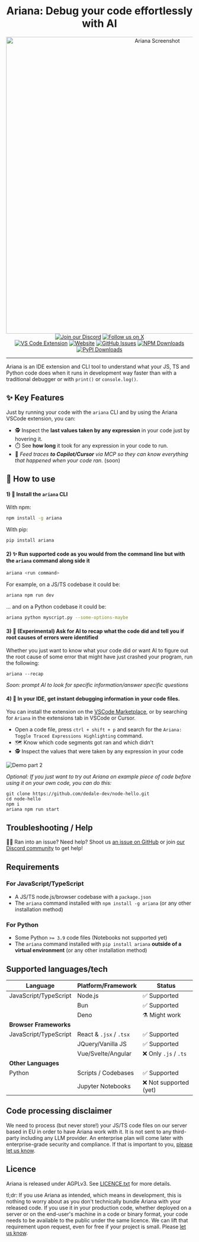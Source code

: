 <div align="center">
  <div align="center">
  <h1>Ariana: Debug your code effortlessly with AI</h1>
  <div align="center">
    <img src="https://github.com/dedale-dev/.github/blob/main/ariana_readme_thumbnail.png?raw=true" alt="Ariana Screenshot" width="800">
  </div>
  <a href="https://discord.gg/Y3TFTmE89g"><img src="https://img.shields.io/discord/1312017605955162133?style=for-the-badge&color=7289da&label=Discord&logo=discord&logoColor=ffffff" alt="Join our Discord"></a>
  <a href="https://twitter.com/anic_dev"><img src="https://img.shields.io/badge/Follow-@anic_dev-black?style=for-the-badge&logo=x&logoColor=white" alt="Follow us on X"></a>
  <br/>
  <a href="https://marketplace.visualstudio.com/items?itemName=dedale-dev.ariana"><img src="https://img.shields.io/visual-studio-marketplace/v/dedale-dev.ariana?style=for-the-badge&label=VS%20Code&logo=visualstudiocode&logoColor=white&color=0066b8" alt="VS Code Extension"></a>
  <a href="https://ariana.dev"><img src="https://img.shields.io/badge/Website-ariana.dev-blue?style=for-the-badge&color=FF6B6B" alt="Website"></a>
  <a href="https://github.com/dedale-dev/ariana/issues"><img src="https://img.shields.io/github/issues/dedale-dev/ariana?style=for-the-badge&logo=github&color=4CAF50" alt="GitHub Issues"></a>
  <a href="https://www.npmjs.com/package/ariana"><img alt="NPM Downloads" src="https://img.shields.io/npm/dt/ariana?style=for-the-badge&logo=npm&color=CB3837"></a>
  <a href="https://pypi.org/project/ariana"><img alt="PyPI Downloads" src="https://img.shields.io/pypi/dm/ariana?style=for-the-badge&logo=pypi&color=0086b8"></a>
  <hr>
  </div>
</div>

Ariana is an IDE extension and CLI tool to understand what your JS, TS and Python code does when it runs in development way faster than with a traditional debugger or with `print()` or `console.log()`.

## ✨ Key Features

Just by running your code with the `ariana` CLI and by using the Ariana VSCode extension, you can:
- 🕵️ Inspect the **last values taken by any expression** in your code just by hovering it.
- ⏱️ See **how long** it took for any expression in your code to run.
- 🧵 *Feed traces* ***to Copilot/Cursor*** *via MCP so they can know everything that happened when your code ran.* (soon) 

## 📖 How to use

#### 1) 💾 Install the `ariana` CLI

With npm:

```bash
npm install -g ariana
```

With pip:

```bash
pip install ariana
```

#### 2) ✨ Run supported code as you would from the command line but with the `ariana` command along side it

```bash
ariana <run command>
```

For example, on a JS/TS codebase it could be:

```bash
ariana npm run dev
```

... and on a Python codebase it could be:

```bash
ariana python myscript.py --some-options-maybe
```

#### 3) 🤖 (Experimental) Ask for AI to recap what the code did and tell you if root causes of errors were identified

Whether you just want to know what your code did or want AI to figure out the root cause of some error that might have just crashed your program, run the following:

```
ariana --recap
```

*Soon: prompt AI to look for specific information/answer specific questions*

#### 4) 👾 In your IDE, get instant debugging information in your code files.

You can install the extension on the [VSCode Marketplace](https://marketplace.visualstudio.com/items?itemName=dedale-dev.ariana), or by searching for `Ariana` in the extensions tab in VSCode or Cursor.

- Open a code file, press `ctrl + shift + p` and search for the `Ariana: Toggle Traced Expressions Highlighting` command.
- 🗺️ Know which code segments got ran and which didn't
- 🕵️ Inspect the values that were taken by any expression in your code

![Demo part 2](https://github.com/dedale-dev/.github/blob/main/demo_part2_0.gif?raw=true)

*Optional: If you just want to try out Ariana on example piece of code before using it on your own code, you can do this:*

```
git clone https://github.com/dedale-dev/node-hello.git
cd node-hello
npm i
ariana npm run start
```

## Troubleshooting / Help

😵‍💫 Ran into an issue? Need help? Shoot us [an issue on GitHub](https://github.com/dedale-dev/ariana/issues) or join [our Discord community](https://discord.gg/Y3TFTmE89g) to get help!

## Requirements

### For JavaScript/TypeScript

- A JS/TS node.js/browser codebase with a `package.json`
- The `ariana` command installed with `npm install -g ariana` (or any other installation method)

### For Python

- Some Python `>= 3.9` code files (Notebooks not supported yet)
- The `ariana` command installed with `pip install ariana` **outside of a virtual environment** (or any other installation method)

## Supported languages/tech
| Language | Platform/Framework | Status |
|----------|-------------------|---------|
| JavaScript/TypeScript | Node.js | ✅ Supported |
| | Bun | ✅ Supported |
| | Deno | ⚗️ Might work |
| **Browser Frameworks** | | |
| JavaScript/TypeScript | React & `.jsx` / `.tsx` | ✅ Supported |
| | JQuery/Vanilla JS | ✅ Supported |
| | Vue/Svelte/Angular | ❌ Only `.js` / `.ts` |
| **Other Languages** | | |
| Python | Scripts / Codebases | ✅ Supported |
| | Jupyter Notebooks | ❌ Not supported (yet) |

## Code processing disclaimer

We need to process (but never store!) your JS/TS code files on our server based in EU in order to have Ariana work with it. It is not sent to any third-party including any LLM provider. An enterprise plan will come later with enterprise-grade security and compliance. If that is important to you, [please let us know](https://discord.gg/Y3TFTmE89g).

## Licence

Ariana is released under AGPLv3. See [LICENCE.txt](LICENCE.txt) for more details.

tl;dr: If you use Ariana as intended, which means in development, this is nothing to worry about as you don't technically bundle Ariana with your released code. If you use it in your production code, whether deployed on a server or on the end-user's machine in a code or binary format, your code needs to be available to the public under the same licence. We can lift that requirement upon request, even for free if your project is small. Please [let us know](mailto:an.nougaret@gmail.com).